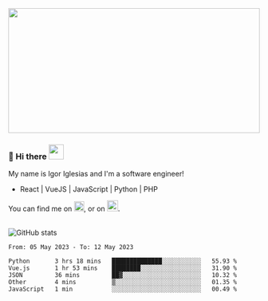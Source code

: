 <img src="https://c.tenor.com/KjVxfRrrncUAAAAd/matrix.gif" width="100%" height="250px">

### 🔭 Hi there <img src="https://raw.githubusercontent.com/MartinHeinz/MartinHeinz/master/wave.gif" width="30px">


My name is Igor Iglesias and I'm a software engineer!
<br>

<ul>
  <li> React | VueJS | JavaScript | Python | PHP </li>
</ul>
You can find me on <a href="https://twitter.com/IgorIglesias5"><img src="https://i.imgur.com/JLLlB5S.png" width="20px"></a>, or on <a href="https://www.linkedin.com/in/igor-iglesias-62478428/"><img src="https://i.imgur.com/PXyIkWx.png" width="22px"></a>.

<br>
<br>

![GitHub stats](https://github-readme-stats.vercel.app/api?username=igoiglesias&show_icons=true&count_private=true&theme=chartreuse-dark&hide_title=true)

<!--START_SECTION:waka-->

```text
From: 05 May 2023 - To: 12 May 2023

Python       3 hrs 18 mins   ██████████████░░░░░░░░░░░   55.93 %
Vue.js       1 hr 53 mins    ████████░░░░░░░░░░░░░░░░░   31.90 %
JSON         36 mins         ██▓░░░░░░░░░░░░░░░░░░░░░░   10.32 %
Other        4 mins          ▒░░░░░░░░░░░░░░░░░░░░░░░░   01.35 %
JavaScript   1 min           ░░░░░░░░░░░░░░░░░░░░░░░░░   00.49 %
```

<!--END_SECTION:waka-->
